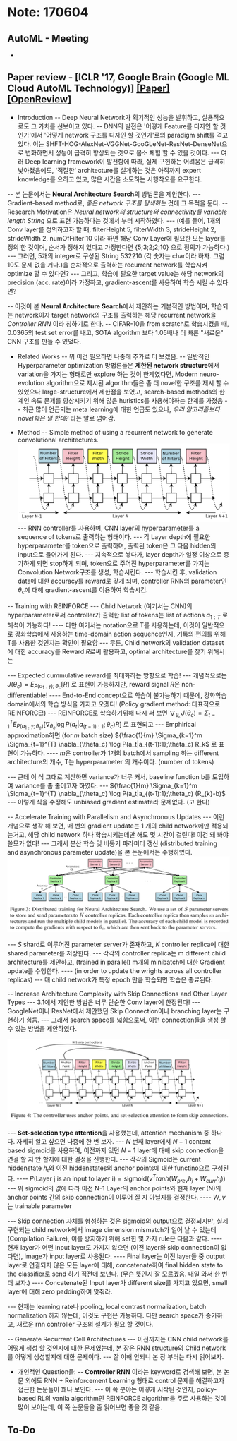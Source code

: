 # Note: 170604
## AutoML - Meeting
- 

## Paper review - [ICLR '17, Google Brain (Google ML Cloud AutoML Technology)] [[Paper]](https://arxiv.org/pdf/1611.01578.pdf) [[OpenReview]](https://openreview.net/forum?id=r1Ue8Hcxg)
- Introduction
-- Deep Neural Network가 획기적인 성능을 발휘하고, 실용적으로도 그 가치를 선보이고 있다. 
-- DNN의 발전은 '어떻게 Feature를 디자인 할 것인가'에서 '어떻게 network 구조를 디자인 할 것인가'로의 paradigm shift를 겪고 있다. 이는 SHFT-HOG-AlexNet-VGGNet-GooGLeNet-ResNet-DenseNet으로 변화하면서 성능이 급격히 향상되는 것으로 몸소 체험 할 수 있을 것이다.
--- 여러 Deep learning framework이 발전함에 따라, 실제 구현하는 어려움은 급격히 낮아졌음에도, '적절한' architecture를 설계하는 것은 아직까지 expert knowledge를 요하고 있고, 많은 시간을 소모하는 시행착오를 요구한다.

-- 본 논문에서는 **Neural Architecture Search**의 방법론을 제안한다.
--- Gradient-based method로, _좋은 network 구조를 탐색하는_ 것에 그 목적을 둔다.
-- Research Motivation은 _Neural network의 structure와 connectivity를 variable length String_ 으로 표현 가능하다는 것에서 부터 시작하였다.
--- (예를 들어, 1개의 Conv layer를 정의하고자 할 때, filterHeight 5, filterWidth 3, strideHeight 2, strideWidth 2, numOfFilter 10 이라 하면 해당 Conv Layer에 필요한 모든 layer를 정의 한 것이며, 순서가 정해져 있다고 가정한다면 {5;3;2;2;10} 으로 정의가 가능하다.)
--- 그러면, 5개의 integer로 구성된 String 532210 (각 숫자는 char이라 하자. 그럼 10도 문제 없을 거다.)을 순차적으로 출력하는 recurrent network를 학습시켜 optimize 할 수 있다면?
--- 그리고, 학습에 필요한 target value는 해당 network의 precision (acc. rate)이라 가정하고, gradient-ascent를 사용하여 학습 시킬 수 있다면?

-- 이것이 본 **Neural Architecture Search**에서 제안하는 기본적인 방법이며, 학습되는 network이자 target network의 구조를 출력하는 해당 recurrent network을 _Controller RNN_ 이라 칭하기로 한다.
-- CIFAR-10을 from scratch로 학습시켰을 때, 0.0365의 test set error를 내고, SOTA algorithm 보다 1.05배나 더 빠른 "새로운" CNN 구조를 만들 수 있었다.

- Related Works
-- 뭐 이건 필요하면 나중에 추가로 더 보겠음.
-- 일반적인 Hyperparameter optimization 방법론들은 **제한된 network structure**에서 variation을 가지는 형태로만 explore 하는 것이 한계였다면, Modern neuro-evolution algorithm으로 제시된 algorithm들은 좀 더 novel한 구조를 제시 할 수 있었으나 large-structure에서 제한점을 보였고, search-based methods의 한계인 속도 문제를 향상시키기 위해 많은 huristics를 사용해야하는 한계를 가졌음
-- 최근 많이 언급되는 meta learning에 대한 언급도 있으나, _우리 알고리즘보다 novel함은 덜 한데?_ 라는 말로 넘어감.

- Method
-- Simple method of using a recurrent network to generate convolutional architectures.
![Simple Controller RNN](./image/simple_rnn_controller.png)
--- RNN controller를 사용하며, CNN layer의 hyperparameter를 a sequence of tokens로 출력하는 형태이다.
--- 각 Layer depth에 필요한 hyperparameter를 token으로 출력하며, 출력된 token은 그 다음 hidden의 input으로 들어가게 된다.
--- 지속적으로 쌓다가, layer depth가 일정 이상으로 증가하게 되면 stop하게 되며, token으로 주어진 hyperparameter를 가지는 Convolution Network구조를 생성, 학습시킨다.
--- 학습시킨 후, validation data에 대한 accuracy를 reward로 갖게 되며, controller RNN의 parameter인 $\theta_c$에 대해 gradient-ascent를 이용하여 학습시킴.

-- Training with REINFORCE
--- Child Network (여기서는 CNN)의 hyperparameter로써 controller가 출력한 list of tokens는 list of actions $a_{1:T}$ 로 해석이 가능하다!
---- 다만 여기서는 notation으로 T를 사용하는데, 이것이 일반적으로 강화학습에서 사용하는 time-domain action sequence인지, 기록의 편의를 위해 T를 사용한 것인지는 확인이 필요함
--- 무튼, Child network의 validation dataset에 대한 accuracy를 Reward $R$로써 활용하고, optimal architecture를 찾기 위해서는

--- Expected cummulative reward를 최대화하는 방향으로 학습!
--- 개념적으로는 $J(\theta_c)=E_{P(a_{1:T});\theta_c}[R]$ 로 표현이 가능하지만, reward signal $R$은 non-differentiable!
---- End-to-End concept으로 학습이 불가능하기 때문에, 강화학습 domain에서의 학습 방식을 가지고 오겠다! (Policy gradient method: 대표적으로 REINFORCE!)
--- REINFORCE로 학습하기위해 다시 써 보면 $\nabla_{\theta_c} J(\theta_c)=\Sigma_{t=1}^{T} E_{P(a_{1:T};\theta_c)} [\nabla_{\theta_c} \log P(a_t|a_{(t-1):1};\theta_c)R]$ 로 표현되고
--- Emphirical approximation하면 (for $m$ batch size) ${\frac{1}{m} \Sigma_{k=1}^m \Sigma_{t=1}^{T} \nabla_{\theta_c} \log P(a_t|a_{(t-1):1};\theta_c) R_k$ 로 표현이 가능하다.
---- $m$은 controller가 1개의 batch에서 sampling 하는 different architecture의 개수, T는 hyperparameter 의 개수이다. (number of tokens)

--- 근데 이 식 그대로 계산하면 variance가 너무 커서, baseline function b를 도입하여 variance를 좀 줄이고자 하였다.
--- ${\frac{1}{m} \Sigma_{k=1}^m \Sigma_{t=1}^{T} \nabla_{\theta_c} \log P(a_t|a_{(t-1):1};\theta_c) (R_{k}-b)$ 
--- 이렇게 식을 수정해도 unbiased gradient estimate라 문제없다. (고 한다)

-- Accelerate Training with Parallelism and Asynchronous Updates
--- 이런 개념으로 생각 해 보면, 매 번의 gradient update는 1 개의 child network에만 적용되는거고, 해당 child network 하나 학습시키는데만 해도 몇 시간이 걸린다! 이건 돼 봐야 쓸모가 없다!
--- 그래서 분산 학습 및 비동기 파라미터 갱신 (distributed training and asynchronous parameter update)을 본 논문에서는 수행하였다.
![Distributed Training and Asynchronous Parameter Update](./image/dist_async_train.png)

--- $S$ shard로 이루어진 parameter server가 존재하고, $K$ controller replica에 대한 shared parameter를 저장한다.
--- 각각의 controller replica는 m different child architecture를 제안하고, (trained in parallel) m개의 minibatch에 대한 Gradient update를 수행한다.
---- (in order to update the wrights across all controller replicas)
--- 매 child network가 특정 epoch 만큼 학습되면 학습은 종료된다.

-- Increase Architecture Complexity with Skip Connections and Other Layer Types
--- 3.1에서 제안한 방법은 너무 단순한 Conv layer에 한정된다!
--- GoogleNet이나 ResNet에서 제안했던 Skip Connection이나 branching layer는 구현하기 힘듬.
--- 그래서 search space를 넓힘으로써, 이런 connection들을 생성 할 수 있는 방법을 제안하였다.

![Use anchor point with set-selection attention to form skip connection](./image/skip_connection.png)

--- **Set-selection type attention**을 사용했는데, attention mechanism 중 하나다. 자세히 알고 싶으면 나중에 한 번 보자.
--- $N$ 번째 layer에서 $N-1$ content based sigmoid를 사용하여, 이전까지 있던 $N-1$ layer에 대해 skip connection을 연결 할 지 안 할지에 대한 결정을 진행한다.
--- 각각의 Sigmoid는 current hiddenstate $h_t$와 이전 hiddenstates의 anchor points에 대한 functino으로 구성된다.
---- $P\text{(Layer j is an input to layer i)}=\text{sigmoid}(v^T tanh(W_{prev}h_j+W_{curr}h_i))$
--- 위 sigmoid의 값에 따라 이전 N-1 Layer의 anchor points와 현재 layer (N)의 anchor points 간의 skip connection이 이루어 질 지 아닐지를 결정한다.
---- $W, v$는 trainable parameter

--- Skip connection 자체를 형성하는 것은 sigmoid의 output으로 결정되지만, 실제 구현되는 child network에서 image dimension mismatch가 일어 날 수 있는데 (Compilation Failure), 이를 방지하기 위해 set한 몇 가지 rule은 다음과 같다.
---- 현재 layer가 어떤 input layer도 가지지 않으면 (이전 layer와 skip connection이 없다면), image가 input layer로 사용된다.
---- Final layer는 이전 layer들 중 output layer로 연결되지 않은 모든 layer에 대해, concatenate하여 final hidden state to the classifier로 send 하기 직전에 보낸다. (무슨 뜻인지 잘 모르겠음. 내일 와서 한 번 더 보자.)
---- Concatenate된 Input layer가 different size를 가지고 있으면, small layer에 대해 zero padding하여 맞춰라.


--- 현재는 learning rate나 pooling, local contrast normalization, batch normalization 하지 않는데, 이것도 구현은 가능하다. 다만 search space가 증가하고, 새로운 rnn controller 구조의 설계가 필요 할 것이다.

-- Generate Recurrent Cell Architectures
--- 이전까지는 CNN child network를 어떻게 생성 할 것인지에 대한 문제였는데, 본 장은 RNN structure의 Child network를 어떻게 생성할지에 대한 문제이다.
--- 잘 이해 안되니 본 장 부터는 다시 읽어보자.


- 개인적인 Question들:
-- **Controller RNN** 이라는 keyword로 검색해 보면, 본 논문 외에도 RNN + Reinforcement Learning 형태로 control 문제를 해결하고자 접근한 논문들이 꽤나 보인다. 
--- 이 쪽 분야는 어떻게 시작된 것인지, policy-based RL의 vanila algorithm인 REINFORCE algorithm을 주로 사용하는 것이 많이 보이는데, 이 쪽 논문들을 좀 읽어보면 좋을 것 같음.

## To-Do
